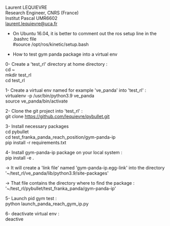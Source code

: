 Laurent LEQUIEVRE<br/>
Research Engineer, CNRS (France)<br/>
Institut Pascal UMR6602<br/>
laurent.lequievre@uca.fr<br/>

* On Ubuntu 16.04, it is better to comment out the ros setup line in the .bashrc file<br/>
#source /opt/ros/kinetic/setup.bash

* How to test gym panda package into a virtual env

0- Create a 'test_rl' directory at home directory :<br/>
cd ~<br/>
mkdir test_rl<br/>
cd test_rl<br/>

1- Create a virtual env named for example 've_panda' into 'test_rl' :<br/>
virtualenv -p /usr/bin/python3.9 ve_panda<br/>
source ve_panda/bin/activate<br/>

2- Clone the git project into 'test_rl' :<br/>
git clone https://github.com/lequievre/pybullet.git<br/>

3- Install necessary packages<br/>
cd pybullet<br/>
cd test_franka_panda_reach_position/gym-panda-ip<br/>
pip install -r requirements.txt<br/>

4- Install gym-panda-ip package on your local system :<br/>
pip install -e .<br/>

-> It will create a 'link file' named 'gym-panda-ip.egg-link' into the directory '~/test_rl/ve_panda/lib/python3.9/site-packages'<br/>

-> That file contains the directory where to find the package : '~/test_rl/pybullet/test_franka_panda/gym-panda-ip'<br/>

5- Launch pid gym test :<br/>
python launch_panda_reach_gym_ip.py<br/>

6- deactivate virtual env :<br/>
deactive<br/>



